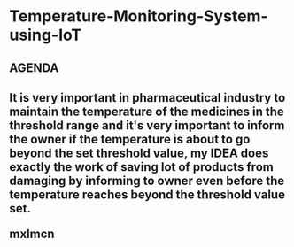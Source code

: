 # Temperature-Monitoring-System-using-IoT
<h2>AGENDA<h2>
  <p styles = "font-family: sans-serif; font-size:0.1px">It is very important in pharmaceutical industry to maintain the temperature of the medicines in the threshold range and it's very important to inform the owner if the temperature is about to go beyond the set threshold value, my IDEA does exactly the work of saving lot of products from damaging by informing to owner even before the temperature reaches beyond the threshold value set.

</p>
mxlmcn
